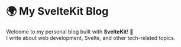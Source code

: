 # 🌍 My SvelteKit Blog

Welcome to my personal blog built with **SvelteKit**! 📝  
I write about web development, Svelte, and other tech-related topics.